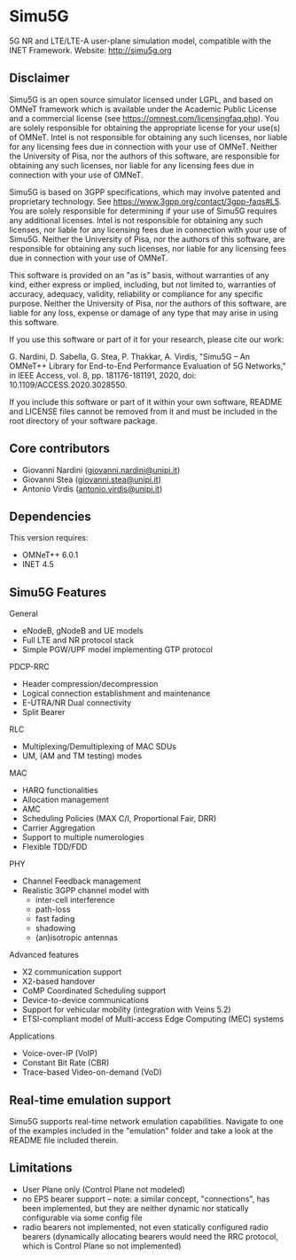 ﻿Simu5G
=======

5G NR and LTE/LTE-A user-plane simulation model, compatible with the 
INET Framework.
Website: http://simu5g.org


Disclaimer
----------

  Simu5G is an open source simulator licensed under LGPL, and based on 
OMNeT framework which is available under the Academic Public License and 
a commercial license (see https://omnest.com/licensingfaq.php). You are 
solely responsible for obtaining the appropriate license for your use(s) 
of OMNeT. Intel is not responsible for obtaining any such licenses, nor 
liable for any licensing fees due in connection with your use of OMNeT.
Neither the University of Pisa, nor the authors of this software, are 
responsible for obtaining any such licenses, nor liable for any licensing
fees due in connection with your use of OMNeT.

  Simu5G is based on 3GPP specifications, which may involve patented and 
proprietary technology. See https://www.3gpp.org/contact/3gpp-faqs#L5. 
You are solely responsible for determining if your use of Simu5G requires 
any additional licenses. Intel is not responsible for obtaining any such 
licenses, nor liable for any licensing fees due in connection with your 
use of Simu5G. Neither the University of Pisa, nor the authors of this 
software, are responsible for obtaining any such licenses, nor liable 
for any licensing fees due in connection with your use of OMNeT.

  This software is provided on an "as is" basis, without warranties of
any kind, either express or implied, including, but not limited to, 
warranties of accuracy, adequacy, validity, reliability or compliance 
for any specific purpose. Neither the University of Pisa, nor the 
authors of this software, are liable for any loss, expense or damage 
of any type that may arise in using this software. 

  If you use this software or part of it for your research, please cite 
our work:
  
  G. Nardini, D. Sabella, G. Stea, P. Thakkar, A. Virdis, "Simu5G – An 
    OMNeT++ Library for End-to-End Performance Evaluation of 5G Networks,"
    in IEEE Access, vol. 8, pp. 181176-181191, 2020, 
    doi: 10.1109/ACCESS.2020.3028550.
  	
  If you include this software or part of it within your own software, 
README and LICENSE files cannot be removed from it and must be included 
in the root directory of your software package.
   	
  	
  	
Core contributors
-----------------

- Giovanni Nardini (giovanni.nardini@unipi.it)
- Giovanni Stea (giovanni.stea@unipi.it)
- Antonio Virdis (antonio.virdis@unipi.it)


Dependencies
------------

This version requires:

- OMNeT++ 6.0.1
- INET 4.5


Simu5G Features
---------------

General

- eNodeB, gNodeB and UE models
- Full LTE and NR protocol stack
- Simple PGW/UPF model implementing GTP protocol

PDCP-RRC

- Header compression/decompression
- Logical connection establishment and maintenance
- E-UTRA/NR Dual connectivity
- Split Bearer 

RLC

- Multiplexing/Demultiplexing of MAC SDUs
- UM, (AM and TM testing) modes

MAC

- HARQ functionalities
- Allocation management
- AMC
- Scheduling Policies (MAX C/I, Proportional Fair, DRR)
- Carrier Aggregation
- Support to multiple numerologies
- Flexible TDD/FDD

PHY

- Channel Feedback management
- Realistic 3GPP channel model with
  - inter-cell interference
  - path-loss
  - fast fading
  - shadowing 
  - (an)isotropic antennas

Advanced features

- X2 communication support
- X2-based handover
- CoMP Coordinated Scheduling support
- Device-to-device communications
- Support for vehicular mobility (integration with Veins 5.2)
- ETSI-compliant model of Multi-access Edge Computing (MEC) systems


Applications

- Voice-over-IP (VoIP)
- Constant Bit Rate (CBR)
- Trace-based Video-on-demand (VoD)


Real-time emulation support
---------------------------

Simu5G supports real-time network emulation capabilities. Navigate to
one of the examples included in the "emulation" folder and take a look
at the README file included therein.


Limitations
-----------

- User Plane only (Control Plane not modeled)
- no EPS bearer support – note: a similar concept, "connections", has 
  been implemented, but they are neither dynamic nor statically 
  configurable via some config file
- radio bearers not implemented, not even statically configured radio 
  bearers (dynamically allocating bearers would need the RRC protocol, 
  which is Control Plane so not implemented)


